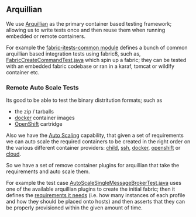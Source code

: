 ## Arquillian

We use [Arquillian](http://arquillian.org/) as the primary container based testing framework; allowing us to write tests once and then reuse them when running embedded or remote containers.

For example the [fabric-itests-common module](https://github.com/fabric8io/fabric8/tree/master/itests/common) defines a bunch of common arquillian based integration tests using fabric8, such as, [FabricCreateCommandTest.java](https://github.com/fabric8io/fabric8/blob/master/itests/common/src/main/java/io/fabric8/runtime/itests/FabricCreateCommandTest.java#L54) which spin up a fabric; they can be tested with an embedded fabric codebase or ran in a karaf, tomcat or wildlfy container etc.

### Remote Auto Scale Tests

Its good to be able to test the binary distritution formats; such as

* the zip / tarballs
* [docker](http://docker.io/) container images
* [OpenShift](https://www.openshift.com/) cartridge

Also we have the [Auto Scaling](http://fabric8.io/gitbook/requirements.html) capability, that given a set of requirements we can auto scale the required containers to be created in the right order on the various different container providers: [child](http://fabric8.io/gitbook/cloudContainers.html), [ssh](http://fabric8.io/gitbook/sshContainers.html), [docker](http://fabric8.io/gitbook/docker.html), [openshift](http://fabric8.io/gitbook/openshift.html) or [cloud](http://fabric8.io/gitbook/cloudContainers.html).

So we have a set of remove container plugins for arquillian that take the requirements and auto scale them.

For example the test case [AutoScaleSingleMessageBrokerTest.java](https://github.com/fabric8io/fabric8/blob/master/itests/autoscale/autoscale-itests-common/src/main/java/io/fabric8/itests/autoscale/AutoScaleSingleMessageBrokerTest.java#L42-42) uses one of the available arquillian plugins to create the initial fabric; then it defines the [requirements it needs](http://fabric8.io/gitbook/requirements.html) (i.e. how many instances of each profile and how they should be placed onto hosts) and then asserts that they can be properly provisioned within the given amount of time.



